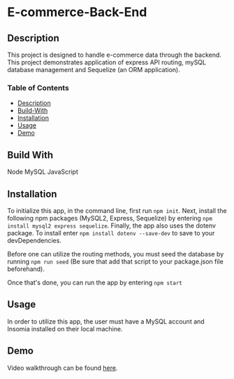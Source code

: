 # E-commerce-Back-End

## Description
This project is designed to handle e-commerce data through the backend. This project demonstrates application of express API routing, mySQL database management and Sequelize (an ORM application).

### Table of Contents
- [Description](#description)
- [Build-With](#description)
- [Installation](#installation)
- [Usage](#usage)
- [Demo](#demo)

## Build With
Node
MySQL
JavaScript

## Installation
To initialize this app, in the command line, first run ```npm init```. Next, install the following npm packages (MySQL2, Express, Sequelize) by entering ```npm install mysql2 express sequelize```. Finally, the app also uses the dotenv package. To install enter ```npm install dotenv --save-dev``` to save to your devDependencies.

Before one can utilize the routing methods, you must seed the database by running ```npm run seed``` (Be sure that add that script to your package.json file beforehand).

Once that's done, you can run the app by entering ```npm start```

## Usage
In order to utilize this app, the user must have a MySQL account and Insomia installed on their local machine.

## Demo
Video walkthrough can be found [here](./video/Untitled_%20Mar%2027%2C%202022%2010_58%20PM.mp4).
